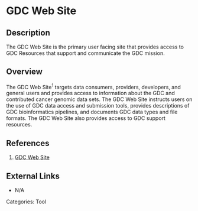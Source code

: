 # GDC Web Site #

## Description ##
The GDC Web Site is the primary user facing site that provides access to GDC Resources that support and communicate the GDC mission.

## Overview ##
The GDC Web Site<sup>1</sup> targets data consumers, providers, developers, and general users and provides access to information about the GDC and contributed cancer genomic data sets. The GDC Web Site instructs users on the use of GDC data access and submission tools, provides descriptions of GDC bioinformatics pipelines, and documents GDC data types and file formats. The GDC Web Site also provides access to GDC support resources.

## References ##
1. [GDC Web Site](https://gdc.cancer.gov)

## External Links ##
* N/A

Categories: Tool
